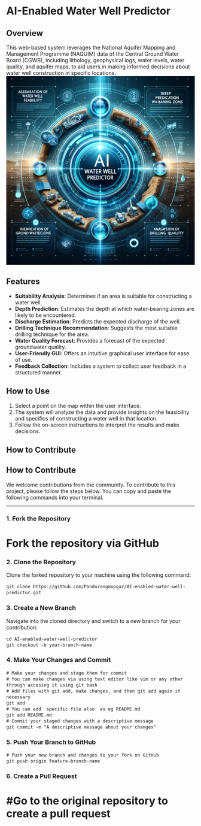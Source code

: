 



# AI-Enabled Water Well Predictor

## Overview
This web-based system leverages the National Aquifer Mapping and Management Programme (NAQUIM) data of the Central Ground Water Board (CGWB), including lithology, geophysical logs, water levels, water quality, and aquifer maps, to aid users in making informed decisions about water well construction in specific locations.
![AI Water Well Predictor](src/water_well.png)

## Features
- **Suitability Analysis**: Determines if an area is suitable for constructing a water well.
- **Depth Prediction**: Estimates the depth at which water-bearing zones are likely to be encountered.
- **Discharge Estimation**: Predicts the expected discharge of the well.
- **Drilling Technique Recommendation**: Suggests the most suitable drilling technique for the area.
- **Water Quality Forecast**: Provides a forecast of the expected groundwater quality.
- **User-Friendly GUI**: Offers an intuitive graphical user interface for ease of use.
- **Feedback Collection**: Includes a system to collect user feedback in a structured manner.

## How to Use
1. Select a point on the map within the user interface.
2. The system will analyze the data and provide insights on the feasibility and specifics of constructing a water well in that location.
3. Follow the on-screen instructions to interpret the results and make decisions.
## How to Contribute
## How to Contribute

We welcome contributions from the community. To contribute to this project, please follow the steps below. You can copy and paste the following commands into your terminal.

---

### 1. Fork the Repository


# Fork the repository via GitHub



### 2. Clone the Repository

Clone the forked repository to your machine using the following command:

```
git clone https://github.com/Pandurangmopgar/AI-enabled-water-well-predictor.git
```
### 3. Create a New Branch
Navigate into the cloned directory and switch to a new branch for your contribution:
```
cd AI-enabled-water-well-predictor
git checkout -b your-branch-name
```
### 4. Make Your Changes and Commit
```
# Make your changes and stage them for commit
# You can make changes via using text editor like vim or any other through accesing it using git bash
# Add files with git add, make changes, and then git add again if necessary
git add .
# You can add  specific file also  as eg README.md
git add README.md
# Commit your staged changes with a descriptive message
git commit -m "A descriptive message about your changes"
```



### 5. Push Your Branch to GitHub
```
# Push your new branch and changes to your fork on GitHub
git push origin feature-branch-name

```
### 6. Create a Pull Request

# #Go to the original repository to create a pull request







